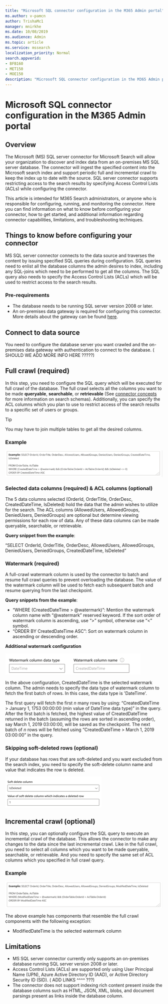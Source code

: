 ```yaml
---
title: "Microsoft SQL connector configuration in the M365 Admin portal"
ms.author: v-pamcn
author: TrishaMc1
manager: mnirkhe
ms.date: 10/08/2019
ms.audience: Admin
ms.topic: article
ms.service: mssearch
localization_priority: Normal
search.appverid:
- BFB160
- MET150
- MOE150
description: "Microsoft SQL connector configuration in the M365 Admin portal."
---
```


# Microsoft SQL connector configuration in the M365 Admin portal

## Overview
The Microsoft (MS) SQL server connector for Microsoft Search will allow your organization to discover and index data from an on-premises MS SQL server database. The connector will ingest the specified content into the Microsoft search index and support periodic full and incremental crawl to keep the index up to date with the source. SQL server connector supports restricting access to the search results by specifying Access Control Lists (ACLs) while configuring the connector. 

This article is intended for M365 Search administrators, or anyone who is responsible for configuring, running, and monitoring the connector. Here you can find information on what to know before configuring your connector, how to get started, and additional information regarding connector capabilities, limitations, and troubleshooting techniques.

## Things to know before configuring your connector
MS SQL server connector connects to the data source and traverses the content by issuing specified SQL queries during configuration. SQL queries need to enlist all the database columns the admin desires to index, including any SQL-joins which need to be performed to get all the columns. The SQL query also needs to specify the Access Control Lists (ACLs) which will be used to restrict access to the search results.

### Pre-requirements 
* The database needs to be running SQL server version 2008 or later. 
* An on-premises data gateway is required for configuring this connector. More details about the gateway can be found [here](https://docs.microsoft.com/en-us/power-bi/service-gateway-onprem). 

## Connect to data source
You need to configure the database server you want crawled and the on-premises data gateway with authentication to connect to the database.
( SHOULD WE ADD MORE INFO HERE ?????)

## Full crawl (required)
In this step, you need to configure the SQL query which will be executed for full crawl of the database. The full crawl selects all the columns you want to be made **queryable**, **searchable**, or **retrievable** (See [connector concepts](connectors-concepts.md) for more information on search schemas). Additionally, you can specify the ACL columns which you plan to use to restrict access of the search results to a specific set of users or groups.
>[!TIP]
>You may have to join multiple tables to get all the desired columns.

### Example
![](MSSQL-fullcrawl.png)

### Selected data columns (required) & ACL columns (optional)
The 5 data columns selected (OrderId, OrderTitle, OrderDesc, CreatedDateTime, IsDeleted) hold the data that the admin wishes to utilize for the search. The ACL columns (AllowedUsers, AllowedGroups, DeniedUsers, DeniedGroups) are optional but determine viewing permissions for each row of data. Any of these data columns can be made queryable, searchable, or retrievable. 

**Query snippet from the example**:

“SELECT OrderId, OrderTitle, OrderDesc, AllowedUsers, AllowedGroups, DeniedUsers, DeniedGroups, CreatedDateTime, IsDeleted”

### Watermark (required)
A full-crawl watermark column is used by the connector to batch and resume full crawl queries to prevent overloading the database. The value of the watermark column will be used to fetch each subsequent batch and resume querying from the last checkpoint.

**Query snippets from the example**:
* “WHERE (CreatedDateTime > @watermark)”: Mention the watermark column name with “@watermark” reserved keyword. If the sort order of watermark column is ascending, use “>” symbol, otherwise use “<” symbol. 
* “ORDER BY CreatedDateTime ASC”: Sort on watermark column in ascending or descending order. 

**Additional watermark configuration**

![](MSSQL-watermark.png)

In the above configuration, CreatedDateTime is the selected watermark column. The admin needs to specify the data type of watermark column to fetch the first batch of rows. In this case, the data type is 'DateTime'. 

The first query will fetch the first *n* many rows by using: “CreatedDateTime > January 1, 1753 00:00:00 (min value of DateTime data type)” in the query. After the first batch is fetched, the highest value of CreatedDateTime returned in the batch (assuming the rows are sorted in ascending order), say March 1, 2019 03:00:00, will be saved as the checkpoint. The next batch of *n* rows will be fetched using “CreatedDateTime > March 1, 2019 03:00:00” in the query.

### Skipping soft-deleted rows (optional)
If your database has rows that are soft-deleted and you want excluded from the search index, you need to specify the soft-delete column name and value that indicates the row is deleted.

![](MSSQL-softdelete.png)

## Incremental crawl (optional)
In this step, you can optionally configure the SQL query to execute an incremental crawl of the database. This allows the connector to make any changes to the data since the last incremental crawl. Like in the full crawl, you need to select all columns which you want to be made queryable, searchable, or retrievable. And you need to specify the same set of ACL columns which you specified in full crawl query. 

### Example
![](MSSQL-incrcrawl.png)

The above example has components that resemble the full crawl components with the following exception:
* ModifiedDateTime is the selected watermark column

## Limitations
* MS SQL server connector currently only supports an on-premises database running SQL server version 2008 or later. 
* Access Control Lists (ACLs) are supported only using User Principal Name (UPN), Azure Active Directory ID (AAD), or Active Directory Security ID (SID). 
( ADD LINKS ^^^^ ???)
* The connector does not support indexing rich content present inside the database columns such as HTML, JSON, XML, blobs, and document parsings present as links inside the database column.

